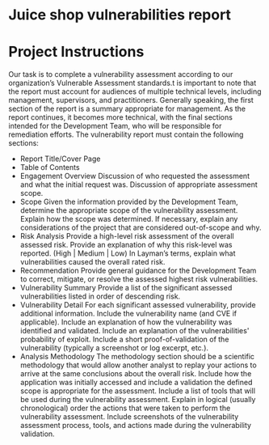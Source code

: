 # Juice shop vulnerabilities report

# Project Instructions
Our task is to complete a vulnerability assessment according to our organization’s Vulnerable Assessment standards.t is important to note that the report must account for audiences of
multiple technical levels, including management, supervisors, and practitioners. Generally speaking, the first section of the report is a summary appropriate for management. As the
report continues, it becomes more technical, with the final sections intended for the Development Team, who will be responsible for remediation efforts.
The vulnerability report must contain the following sections:

   * Report Title/Cover Page
   * Table of Contents
   * Engagement Overview
        Discussion of who requested the assessment and what the initial request was.
        Discussion of appropriate assessment scope.
   * Scope
        Given the information provided by the Development Team, determine the appropriate scope of the vulnerability assessment.
        Explain how the scope was determined.
        If necessary, explain any considerations of the project that are considered out-of-scope and why.
   * Risk Analysis
        Provide a high-level risk assessment of the overall assessed risk. Provide an explanation of why this risk-level was reported. (High | Medium | Low)
        In Layman’s terms, explain what vulnerabilities caused the overall rated risk.
   * Recommendation
        Provide general guidance for the Development Team to correct, mitigate, or resolve the assessed highest risk vulnerabilities.
   * Vulnerability Summary
        Provide a list of the significant assessed vulnerabilities listed in order of descending risk.
   * Vulnerability Detail
        For each significant assessed vulnerability, provide additional information.
            Include the vulnerability name (and CVE if applicable).
            Include an explanation of how the vulnerability was identified and validated.
            Include an explanation of the vulnerabilities' probability of exploit.
            Include a short proof-of-validation of the vulnerability (typically a screenshot or log excerpt, etc.).
   * Analysis Methodology
        The methodology section should be a scientific methodology that would allow another analyst to replay your actions to arrive at the same conclusions about the overall risk.
        Include how the application was initially accessed and include a validation the defined scope is appropriate for the assessment.
        Include a list of tools that will be used during the vulnerability assessment.
        Explain in logical (usually chronological) order the actions that were taken to perform the vulnerability assessment.
        Include screenshots of the vulnerability assessment process, tools, and actions made during the vulnerability validation.
